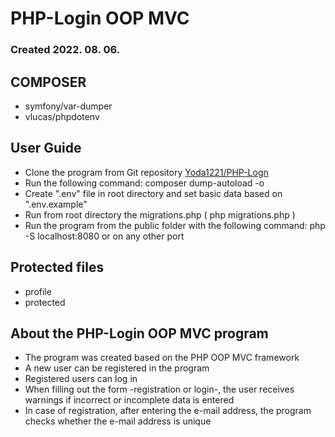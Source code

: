 # PHP-Login OOP MVC 
### Created 2022. 08. 06.

## COMPOSER
- symfony/var-dumper
- vlucas/phpdotenv

## User Guide
- Clone the program from Git repository [Yoda1221/PHP-Logn](https://github.com/Yoda1221/PHP-Login.git)
- Run the following command: composer dump-autoload -o
- Create ".env" file in root directory and set basic data based on ".env.example"
- Run from root directory the migrations.php ( php migrations.php )
- Run the program from the public folder with the following command: php -S localhost:8080 or on any other port

## Protected files
- profile
- protected

## About the PHP-Login OOP MVC program
- The program was created based on the PHP OOP MVC framework
- A new user can be registered in the program
- Registered users can log in
- When filling out the form -registration or login-, the user receives warnings if incorrect or incomplete data is entered
- In case of registration, after entering the e-mail address, the program checks whether the e-mail address is unique

